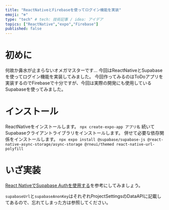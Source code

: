 ```yaml
---
title: "ReactNativeとFirebaseを使ってログイン機能を実装"
emoji: "❄️"
type: "tech" # tech: 技術記事 / idea: アイデア
topics: ["ReactNative","expo","Firebase"]
published: false
---
```


# 初めに
何故か鼻水が止まらないオメガマスターです…
今回はReactNativeとSupabaseを使ってログイン機能を実装してみました。
今回作ってみるのはToDoアプリを実装するのでFirebaseで十分ですが、今回は実際の開発にも使用しているSupabaseを使ってみました。

# インストール
ReactNativeをインストールします。
`npx create-expo-app アプリ名`
続いてSupabaseクライアントライブラリをインストールします。
併せて必要な依存関係をインストールします。
`npx expo install @supabase/supabase-js @react-native-async-storage/async-storage @rneui/themed react-native-url-polyfill`


# いざ実装
[React NativeでSupabase Authを使用する](https://supabase.com/docs/guides/auth/quickstarts/react-native)を参考にしてみましょう。

`supabaseUrl`と`supabaseAnonKey`はそれぞれProjectSettingsのDataAPIに記載してあるので、忘れてしまった方は参照してください。